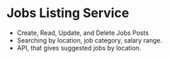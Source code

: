 # Jobs Listing Service

* Create, Read, Update, and Delete Jobs Posts
* Searching by location, job category, salary range.
* API, that gives suggested jobs by location.
